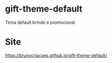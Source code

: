 # gift-theme-default
Tema default brinde e promocional 

# Site

https://brunocriacoes.github.io/gift-theme-default/
